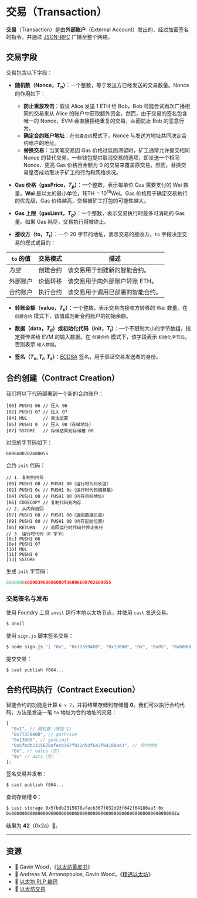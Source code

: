 # 交易（Transaction）

**交易**（Transaction）是由**外部账户**（External Account）发出的、经过加密签名的指令，并通过 [JSON-RPC](/wiki/EL/JSON-RPC.md) 广播至整个网络。

## 交易字段

交易包含以下字段：

- **随机数（Nonce，$T_n$）**：一个整数，等于发送方已经发送的交易数量。Nonce 的作用如下：

  - **防止重放攻击**：假设 Alice 发送 1 ETH 给 Bob，Bob 可能尝试再次广播相同的交易来从 Alice 的账户中获取额外资金。然而，由于交易的签名包含唯一的 Nonce，EVM 会直接拒绝重复的交易，从而防止 Bob 的恶意行为。
  - **确定合约账户地址**：在`创建合约`模式下，Nonce 与发送方地址共同决定合约账户的地址。
  - **替换交易**：当某笔交易因 Gas 价格过低而滞留时，矿工通常允许提交相同 Nonce 的替代交易。一些钱包提供取消交易的选项，即发送一个相同 Nonce、更高 Gas 价格且金额为 0 的交易来覆盖原交易。然而，替换交易是否成功取决于矿工的行为和网络状况。

- **Gas 价格（gasPrice，$T_p$）**：一个整数，表示每单位 Gas 需要支付的 Wei 数量。**Wei** 是以太的最小单位，$1 \text{ETH} = 10^{18} \text{Wei}$。Gas 价格用于确定交易执行的优先级，Gas 价格越高，交易被矿工打包的可能性越大。

- **Gas 上限（gasLimit，$T_g$）**：一个整数，表示交易执行时最多可消耗的 Gas 量。如果 Gas 耗尽，交易执行将被终止。

- **接收方（to，$T_t$）**：一个 20 字节的地址，表示交易的接收方。`to` 字段决定交易的模式或目的：

| `to` 的值          | 交易模式         | 描述                                         |
| ------------------ | ---------------- | -------------------------------------------- |
| _为空_            | 创建合约         | 该交易用于创建新的智能合约。                 |
| 外部账户          | 价值转移         | 该交易用于向外部账户转账 ETH。               |
| 合约账户          | 执行合约         | 该交易用于调用已部署的智能合约。             |

- **转账金额（value，$T_v$）**：一个整数，表示交易向接收方转移的 Wei 数量。在 `创建合约` 模式下，该值成为新合约账户的初始余额。

- **数据（data，$T_d$）或初始化代码（init，$T_i$）**：一个不限制大小的字节数组，指定要传递给 EVM 的输入数据。在 `创建合约` 模式下，该字段表示 `初始化字节码`，否则表示 `输入数据`。

- **签名（$T_v, T_r, T_s$）**：[ECDSA](/wiki/Cryptography/ecdsa.md) 签名，用于验证交易发送者的身份。

## 合约创建（Contract Creation）

我们将以下代码部署到一个新的合约账户：

```assembly
[00] PUSH1 06 // 压入 06
[02] PUSH1 07 // 压入 07
[04] MUL      // 乘法运算
[05] PUSH1 0  // 压入 00（存储地址）
[07] SSTORE   // 存储结果到存储槽 00
```

对应的字节码如下：

```assembly
6006600702600055
```

合约 `init` 代码：

```assembly
// 1. 复制到内存
[00] PUSH1 08 // PUSH1 08（运行时代码长度）
[02] PUSH1 0c // PUSH1 0c（运行时代码偏移量）
[04] PUSH1 00 // PUSH1 00（内存目标地址）
[06] CODECOPY // 复制代码到内存
// 2. 从内存返回
[07] PUSH1 08 // PUSH1 08（返回数据长度）
[09] PUSH1 00 // PUSH1 00（内存起始位置）
[0b] RETURN   // 返回运行时代码并停止执行
// 3. 运行时代码（8 字节）
[0c] PUSH1 06
[0e] PUSH1 07
[10] MUL
[11] PUSH1 0
[13] SSTORE
```

生成 `init` 字节码：

```javascript
6008600c60003960086000f36006600702600055
```

### 交易签名与发布

使用 Foundry 工具 `anvil` 运行本地以太坊节点，并使用 `cast` 发送交易。

```bash
$ anvil
```

使用 `sign.js` 脚本签名交易：

```bash
$ node sign.js '[ "0x", "0x77359400", "0x13880", "0x", "0x05", "0x6008600c60003960086000f36006600702600055" ]' ac0974...
```

提交交易：

```bash
$ cast publish f864...
```

## 合约代码执行（Contract Execution）

智能合约的功能是计算 `6 × 7`，并将结果存储到存储槽 **0**。我们可以执行合约代码，方法是发送一笔 `to` 地址为合约地址的交易：

```javascript
[
  "0x1", // 随机数（增加 1）
  "0x77359400", // gasPrice
  "0x13880", // gasLimit
  "0x5fbdb2315678afecb367f032d93f642f64180aa3", // 合约地址
  "0x", // value（空）
  "0x" // data（空）
];
```

签名交易并发布：

```bash
$ cast publish f864...
```

查询存储槽 **0**：

```bash
$ cast storage 0x5fbdb2315678afecb367f032d93f642f64180aa3 0x
0x000000000000000000000000000000000000000000000000000000000000002a
```

结果为 **42**（0x2a）🎉。

---

## 资源

- 📜 Gavin Wood，《[以太坊黄皮书](https://ethereum.github.io/yellowpaper/paper.pdf)》
- 📘 Andreas M. Antonopoulos, Gavin Wood，《[精通以太坊](https://github.com/ethereumbook/ethereumbook)》
- 📝 [以太坊 RLP 编码](https://ethereum.org/en/developers/docs/data-structures-and-encoding/rlp/)
- 📝 [以太坊交易](https://ethereum.org/en/developers/docs/transactions/)

